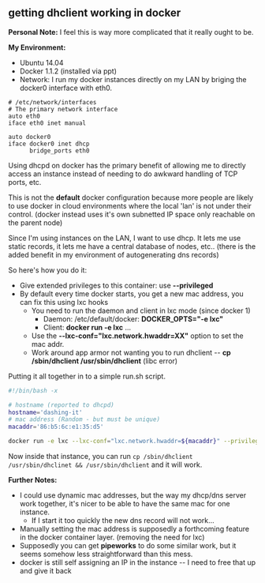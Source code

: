 ## getting dhclient working in docker

**Personal Note:** I feel this is way more complicated that it really ought to be.

**My Environment:**
- Ubuntu 14.04
- Docker 1.1.2 (installed via ppt)
- Network: I run my docker instances directly on my LAN by briging the docker0 interface with eth0.

```
# /etc/network/interfaces
# The primary network interface
auto eth0
iface eth0 inet manual

auto docker0
iface docker0 inet dhcp
      bridge_ports eth0
```

Using dhcpd on docker has the primary benefit of allowing me to directly access an instance instead of needing to do awkward handling of TCP ports, etc.

This is not the **default** docker configuration because more people are likely to use docker in cloud environments where the local 'lan' is not under their control.
(docker instead uses it's own subnetted IP space only reachable on the parent node)

Since I'm using instances on the LAN, I want to use dhcp. It lets me use static records, it lets me have a central database of nodes, etc..
(there is the added benefit in my environment of autogenerating dns records)


So here's how you do it:
- Give extended privileges to this container: use **--privileged**
- By default every time docker starts, you get a new mac address, you can fix this using lxc hooks
  - You need to run the daemon and client in lxc mode (since docker 1)
    - Daemon: /etc/default/docker: **DOCKER_OPTS="-e lxc"**
    - Client: **docker run -e lxc** ...
  - Use the **--lxc-conf="lxc.network.hwaddr=XX"** option to set the mac addr.
  - Work around app armor not wanting you to run dhclient -- **cp /sbin/dhclient /usr/sbin/dhclient** (libc error)


Putting it all together in to a simple run.sh script.

```bash
#!/bin/bash -x

# hostname (reported to dhcpd)
hostname='dashing-it'
# mac address (Random - but must be unique)
macaddr='86:b5:6c:e1:35:d5'

docker run -e lxc --lxc-conf="lxc.network.hwaddr=${macaddr}" --privileged --hostname="${hostname}" ubuntu /bin/bash
````

Now inside that instance, you can run ```cp /sbin/dhclient /usr/sbin/dhclinet && /usr/sbin/dhclient``` and it will work.

**Further Notes:**
- I could use dynamic mac addresses, but the way my dhcp/dns server work together, it's nicer to be able to have the same mac for one instance.
  - If I start it too quickly the new dns record will not work...
- Manually setting the mac address is supposedly a forthcoming feature in the docker container layer. (removing the need for lxc)
- Supposedly you can get **pipeworks** to do some similar work, but it seems somehow less straightforward than this mess.
- docker is still self  assigning an IP in the instance -- I need to free that up and give it back




